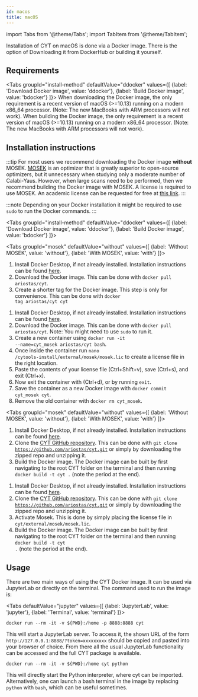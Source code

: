 ```yaml
---
id: macos
title: macOS
---
```


import Tabs from '@theme/Tabs';
import TabItem from '@theme/TabItem';

Installation of CYT on macOS is done via a Docker image. There is the option of Downloading it from DockerHub or building it yourself.

## Requirements

<Tabs
  groupId="install-method"
  defaultValue="ddocker"
  values={[
    {label: 'Download Docker image', value: 'ddocker'},
    {label: 'Build Docker image', value: 'bdocker'}
  ]}>
  <TabItem value="ddocker">
When downloading the Docker image, the only requirement is a recent version of macOS (>=10.13) running on a modern x86_64 processor. (Note: The new MacBooks with ARM processors will not work).
  </TabItem>
  <TabItem value="bdocker">
When building the Docker image, the only requirement is a recent version of macOS (>=10.13) running on a modern x86_64 processor. (Note: The new MacBooks with ARM processors will not work).
  </TabItem>
</Tabs>

## Installation instructions

:::tip
For most users we recommend downloading the Docker image **without** MOSEK. [MOSEK](https://www.mosek.com/) is an optimizer that is greatly superior to open-source optimizers, but it unnecessary when studying only a moderate number of Calabi-Yaus. However, when large scans need to be performed, then we recommend building the Docker image with MOSEK. A license is required to use MOSEK. An academic license can be requested for free at [this link](https://www.mosek.com/products/academic-licenses/).
:::

:::note
Depending on your Docker installation it might be required to use ```sudo``` to run the Docker commands.
:::

<Tabs
  groupId="install-method"
  defaultValue="ddocker"
  values={[
    {label: 'Download Docker image', value: 'ddocker'},
    {label: 'Build Docker image', value: 'bdocker'}
  ]}>
  <TabItem value="ddocker">

  <Tabs
    groupId="mosek"
    defaultValue="without"
    values={[
      {label: 'Without MOSEK', value: 'without'},
      {label: 'With MOSEK', value: 'with'}
    ]}>
    <TabItem value="without">
      <ol>
      <li> Install Docker Desktop, if not already installed. Installation instructions can be found <a href="https://docs.docker.com/docker-for-mac/install/">here</a>.</li>
      <li> Download the Docker image. This can be done with <code>docker pull ariostas/cyt</code>.</li>
      <li>Create a shorter tag for the Docker image. This step is only for convenience. This can be done with <code>docker tag ariostas/cyt cyt</code></li>
      </ol>
    </TabItem>
    <TabItem value="with">
      <ol>
      <li> Install Docker Desktop, if not already installed. Installation instructions can be found <a href="https://docs.docker.com/docker-for-mac/install/">here</a>.</li>
      <li> Download the Docker image. This can be done with <code>docker pull ariostas/cyt</code>. Note: You might need to use <code>sudo</code> to run it.</li>
      <li> Create a new container using <code>docker run -it --name=cyt_mosek ariostas/cyt bash</code>.</li>
      <li> Once inside the container run <code>nano /cytools-install/external/mosek/mosek.lic</code> to create a license file in the right location.</li>
      <li> Paste the contents of your license file (Ctrl+Shift+v), save (Ctrl+s), and exit (Ctrl+x).</li>
      <li> Now exit the container with (Ctrl+d), or by running <code>exit</code>.</li>
      <li> Save the container as a new Docker image with <code>docker commit cyt_mosek cyt</code>.</li>
      <li> Remove the old container with <code>docker rm cyt_mosek</code>.</li>
      </ol>
    </TabItem>
  </Tabs>



  </TabItem>
  <TabItem value="bdocker">

  <Tabs
    groupId="mosek"
    defaultValue="without"
    values={[
      {label: 'Without MOSEK', value: 'without'},
      {label: 'With MOSEK', value: 'with'}
    ]}>
    <TabItem value="without">
      <ol>
      <li> Install Docker Desktop, if not already installed. Installation instructions can be found <a href="https://docs.docker.com/docker-for-mac/install/">here</a>.</li>
      <li> Clone the <a href="https://github.com/ariostas/cyt">CYT GitHub repository</a>. This can be done with <code>git clone https://github.com/ariostas/cyt.git</code> or simply by downloading the zipped repo and unzipping it.</li>
      <li>Build the Docker image. The Docker image can be built by first navigating to the root CYT folder on the terminal and then running <code>docker build -t cyt .</code> (note the period at the end).</li>
      </ol>
    </TabItem>
    <TabItem value="with">
      <ol>
      <li> Install Docker Desktop, if not already installed. Installation instructions can be found <a href="https://docs.docker.com/docker-for-mac/install/">here</a>.</li>
      <li> Clone the <a href="https://github.com/ariostas/cyt">CYT GitHub repository</a>. This can be done with <code>git clone https://github.com/ariostas/cyt.git</code> or simply by downloading the zipped repo and unzipping it.</li>
      <li>Activate Mosek. This is done by simply placing the license file in <code>cyt/external/mosek/mosek.lic</code>.</li>
      <li>Build the Docker image. The Docker image can be built by first navigating to the root CYT folder on the terminal and then running <code>docker build -t cyt .</code> (note the period at the end).</li>
      </ol>
    </TabItem>
  </Tabs>

  </TabItem>
</Tabs>

## Usage

There are two main ways of using the CYT Docker image. It can be used via JupyterLab or directly on the terminal. The command used to run the image is:

<Tabs
  defaultValue="jupyter"
  values={[
    {label: 'JupyterLab', value: 'jupyter'},
    {label: 'Terminal', value: 'terminal'}
  ]}>
  <TabItem value="jupyter">

```
docker run --rm -it -v ${PWD}:/home -p 8888:8888 cyt
```
This will start a JupyterLab server. To access it, the shown URL of the form ```http://127.0.0.1:8888/?token=xxxxxxxxx``` should be copied and pasted into your browser of choice. From there all the usual JupyterLab functionality can be accessed and the full CYT package is available.

  </TabItem>
  <TabItem value="terminal">

```
docker run --rm -it -v ${PWD}:/home cyt python
```
This will directly start the Python interpreter, where cyt can be imported. Alternatively, one can launch a bash terminal in the image by replacing ```python``` with ```bash```, which can be useful sometimes.
  </TabItem>
</Tabs>
